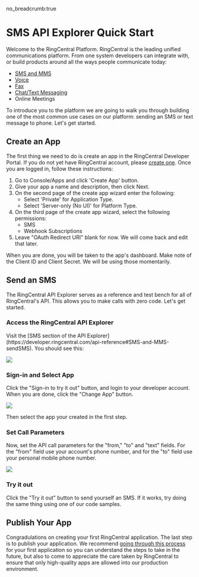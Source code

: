 no_breadcrumb:true

# SMS API Explorer Quick Start

Welcome to the RingCentral Platform. RingCentral is the leading unified communications platform. From one system developers can integrate with, or build products around all the ways people communicate today:

* [SMS and MMS](../sms)
* [Voice](../voice)
* [Fax](../fax)
* [Chat/Text Messaging](../glip)
* Online Meetings

To introduce you to the platform we are going to walk you through building one of the most common use cases on our platform: sending an SMS or text message to phone. Let's get started.

## Create an App

The first thing we need to do is create an app in the RingCentral Developer Portal. If you do not yet have RingCentral account, please [create one](https://developer.ringcentral.com/login.html#/). Once you are logged in, follow these instructions:

1. Go to Console/Apps and click 'Create App' button.
2. Give your app a name and description, then click Next.
3. On the second page of the create app wizard enter the following:
    * Select 'Private' for Application Type.
    * Select 'Server-only (No UI)' for Platform Type.
4. On the third page of the create app wizard, select the following permissions:
    * SMS
    * Webhook Subscriptions
5. Leave "OAuth Redirect URI" blank for now. We will come back and edit that later. 

When you are done, you will be taken to the app's dashboard. Make note of the Client ID and Client Secret. We will be using those momentarily.

## Send an SMS

<p>The RingCentral API Explorer serves as a reference and test bench for all of RingCentral's API. This allows you to make calls with zero code. Let's get started.</p>

<h3>Access the RingCentral API Explorer</h3>

<p>Visit the [SMS section of the API Explorer](https://developer.ringcentral.com/api-reference#SMS-and-MMS-sendSMS). You should see this:</p>

<p><img src="../img/api-expl-sms.png" class="img-fluid"></p>

<h3>Sign-in and Select App</h3>

<p>Click the "Sign-in to try it out" button, and login to your developer account. When you are done, click the "Change App" button.</p>

<p><img src="../img/api-expl-change.png" class="img-fluid"></p>

<p>Then select the app your created in the first step.</p>

<h3>Set Call Parameters</h3>

<p>Now, set the API call parameters for the "from," "to" and "text" fields. For the "from" field use your account's phone number, and for the "to" field use your personal mobile phone number.</p>

<p><img src="../img/api-expl-params.png" class="img-fluid"></p>

<h3>Try it out</h3>

<p>Click the "Try it out" button to send yourself an SMS. If it works, try doing the same thing using one of our code samples.</p>

## Publish Your App

Congradulations on creating your first RingCentral application. The last step is to publish your application. We recommend [going through this process](../basics/publish) for your first application so you can understand the steps to take in the future, but also to come to appreciate the care taken by RingCentral to ensure that only high-quality apps are allowed into our production environment.
